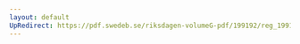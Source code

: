 ```yaml
---
layout: default
UpRedirect: https://pdf.swedeb.se/riksdagen-volumeG-pdf/199192/reg_199192/reg_199192_0605.pdf
---
```


